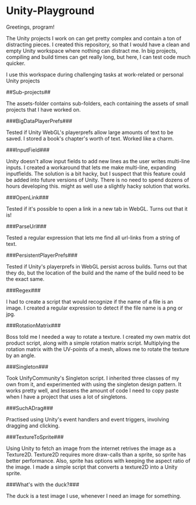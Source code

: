 # Unity-Playground

Greetings, program! 

The Unity projects I work on can get pretty complex and contain a ton of distracting pieces. I created this repository, so that I would have a clean and empty Unity workspace where nothing can distract me. In big projects, compiling and build times can get really long, but here, I can test code much quicker.

I use this workspace during challenging tasks at work-related or personal Unity projects

##Sub-projects##

The assets-folder contains sub-folders, each containing the assets of small projects that I have worked on.

###BigDataPlayerPrefs###

Tested if Unity WebGL's playerprefs allow large amounts of text to be saved. I stored a book's chapter's worth of text. Worked like a charm.

###InputField###

Unity doesn't allow input fields to add new lines as the user writes multi-line inputs. I created a workaround that lets me make multi-line, expanding inputfields. The solution is a bit hacky, but I suspect that this feature could be added into future versions of Unity. There is no need to spend dozens of hours developing this. might as well use a slightly hacky solution that works.

###OpenLink###

Tested if it's possible to open a link in a new tab in WebGL. Turns out that it is!

###ParseUrl###

Tested a regular expression that lets me find all url-links from a string of text.

###PersistentPlayerPrefs###

Tested if Unity's playerprefs in WebGL persist across builds. Turns out that they do, but the location of the build and the name of the build need to be the exact same.

###Regex###

I had to create a script that would recognize if the name of a file is an image. I created a regular expression to detect if the file name is a png or jpg.

###RotationMatrix###

Boss told me I needed a way to rotate a texture. I created my own matrix dot product script, along with a simple rotation matrix script. Multiplying the rotation matrix with the UV-points of a mesh, allows me to rotate the texture by an angle.

###Singleton###

Took UnifyCommunity's Singleton script. I inherited three classes of my own from it, and experimented with using the singleton design pattern. It works pretty well, and lessens the amount of code I need to copy paste when I have a project that uses a lot of singletons.

###SuchADrag###

Practised using Unity's event handlers and event triggers, involving dragging and clicking.

###TextureToSprite###

Using Unity to fetch an image from the internet retrives the image as a Texture2D. Texture2D requires more draw-calls than a sprite, so sprite has better performance. Also, sprite has options with keeping the aspect ratio of the image. I made a simple script that converts a texture2D into a Unity sprite.

###What's with the duck?###

The duck is a test image I use, whenever I need an image for something.

